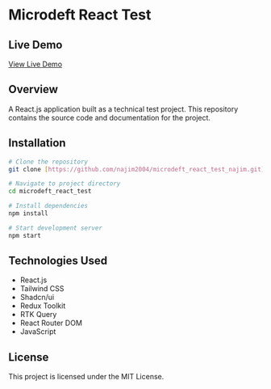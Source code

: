 # Microdeft React Test

## Live Demo
[View Live Demo](https://microdeft-react-test.vercel.app/)

## Overview
A React.js application built as a technical test project. This repository contains the source code and documentation for the project.

## Installation
```bash
# Clone the repository
git clone [https://github.com/najim2004/microdeft_react_test_najim.git]

# Navigate to project directory
cd microdeft_react_test

# Install dependencies 
npm install

# Start development server
npm start
```

## Technologies Used
- React.js
- Tailwind CSS
- Shadcn/ui
- Redux Toolkit
- RTK Query
- React Router DOM
- JavaScript

## License
This project is licensed under the MIT License.